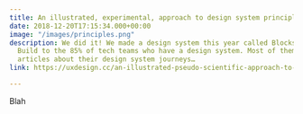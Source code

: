 ```yaml
---
title: An illustrated, experimental, approach to design system principles
date: 2018-12-20T17:15:34.000+00:00
image: "/images/principles.png"
description: We did it! We made a design system this year called Blocks, adding CBRE
  Build to the 85% of tech teams who have a design system. Most of them also have
  articles about their design system journeys…
link: https://uxdesign.cc/an-illustrated-pseudo-scientific-approach-to-design-system-principles-10031a410cd0

---
```

Blah